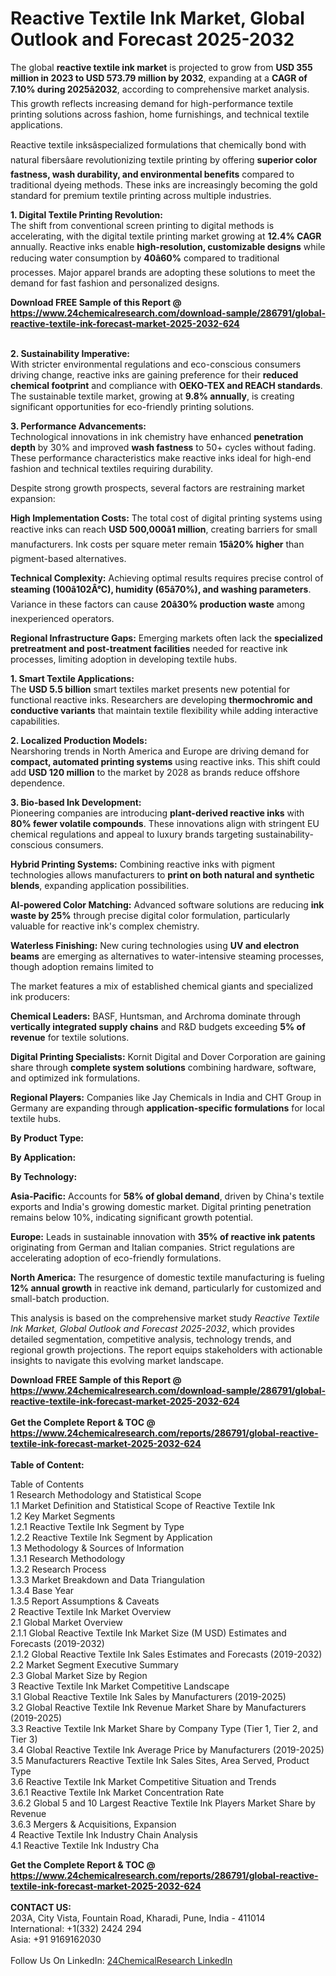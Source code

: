 <h1>Reactive Textile Ink Market, Global Outlook and Forecast 2025-2032</h1><p>The global <strong>reactive textile ink market</strong> is projected to grow from <strong>USD 355 million in 2023 to USD 573.79 million by 2032</strong>, expanding at a <strong>CAGR of 7.10% during 2025â2032</strong>, according to comprehensive market analysis. This growth reflects increasing demand for high-performance textile printing solutions across fashion, home furnishings, and technical textile applications.</p><p>Reactive textile inksâspecialized formulations that chemically bond with natural fibersâare revolutionizing textile printing by offering <strong>superior color fastness, wash durability, and environmental benefits</strong> compared to traditional dyeing methods. These inks are increasingly becoming the gold standard for premium textile printing across multiple industries.</p><p><strong>1. Digital Textile Printing Revolution:</strong><br>
The shift from conventional screen printing to digital methods is accelerating, with the digital textile printing market growing at <strong>12.4% CAGR</strong> annually. Reactive inks enable <strong>high-resolution, customizable designs</strong> while reducing water consumption by <strong>40â60%</strong> compared to traditional processes. Major apparel brands are adopting these solutions to meet the demand for fast fashion and personalized designs.</p><div><b>Download FREE Sample of this Report @ 
            <a href="https://www.24chemicalresearch.com/download-sample/286791/global-reactive-textile-ink-forecast-market-2025-2032-624">
            https://www.24chemicalresearch.com/download-sample/286791/global-reactive-textile-ink-forecast-market-2025-2032-624</a></b></div><br><p><strong>2. Sustainability Imperative:</strong><br>
With stricter environmental regulations and eco-conscious consumers driving change, reactive inks are gaining preference for their <strong>reduced chemical footprint</strong> and compliance with <strong>OEKO-TEX and REACH standards</strong>. The sustainable textile market, growing at <strong>9.8% annually</strong>, is creating significant opportunities for eco-friendly printing solutions.</p><p><strong>3. Performance Advancements:</strong><br>
Technological innovations in ink chemistry have enhanced <strong>penetration depth</strong> by 30% and improved <strong>wash fastness</strong> to 50+ cycles without fading. These performance characteristics make reactive inks ideal for high-end fashion and technical textiles requiring durability.</p><p>Despite strong growth prospects, several factors are restraining market expansion:</p><p><strong>High Implementation Costs:</strong> The total cost of digital printing systems using reactive inks can reach <strong>USD 500,000â1 million</strong>, creating barriers for small manufacturers. Ink costs per square meter remain <strong>15â20% higher</strong> than pigment-based alternatives.</p><p><strong>Technical Complexity:</strong> Achieving optimal results requires precise control of <strong>steaming (100â102Â°C), humidity (65â70%), and washing parameters</strong>. Variance in these factors can cause <strong>20â30% production waste</strong> among inexperienced operators.</p><p><strong>Regional Infrastructure Gaps:</strong> Emerging markets often lack the <strong>specialized pretreatment and post-treatment facilities</strong> needed for reactive ink processes, limiting adoption in developing textile hubs.</p><p><strong>1. Smart Textile Applications:</strong><br>
The <strong>USD 5.5 billion</strong> smart textiles market presents new potential for functional reactive inks. Researchers are developing <strong>thermochromic and conductive variants</strong> that maintain textile flexibility while adding interactive capabilities.</p><p><strong>2. Localized Production Models:</strong><br>
Nearshoring trends in North America and Europe are driving demand for <strong>compact, automated printing systems</strong> using reactive inks. This shift could add <strong>USD 120 million</strong> to the market by 2028 as brands reduce offshore dependence.</p><p><strong>3. Bio-based Ink Development:</strong><br>
Pioneering companies are introducing <strong>plant-derived reactive inks</strong> with <strong>80% fewer volatile compounds</strong>. These innovations align with stringent EU chemical regulations and appeal to luxury brands targeting sustainability-conscious consumers.</p><p><strong>Hybrid Printing Systems:</strong> Combining reactive inks with pigment technologies allows manufacturers to <strong>print on both natural and synthetic blends</strong>, expanding application possibilities.</p><p><strong>AI-powered Color Matching:</strong> Advanced software solutions are reducing <strong>ink waste by 25%</strong> through precise digital color formulation, particularly valuable for reactive ink's complex chemistry.</p><p><strong>Waterless Finishing:</strong> New curing technologies using <strong>UV and electron beams</strong> are emerging as alternatives to water-intensive steaming processes, though adoption remains limited to 
	</p><p>The market features a mix of established chemical giants and specialized ink producers:</p><p><strong>Chemical Leaders:</strong> BASF, Huntsman, and Archroma dominate through <strong>vertically integrated supply chains</strong> and R&amp;D budgets exceeding <strong>5% of revenue</strong> for textile solutions.</p><p><strong>Digital Printing Specialists:</strong> Kornit Digital and Dover Corporation are gaining share through <strong>complete system solutions</strong> combining hardware, software, and optimized ink formulations.</p><p><strong>Regional Players:</strong> Companies like Jay Chemicals in India and CHT Group in Germany are expanding through <strong>application-specific formulations</strong> for local textile hubs.</p><p><strong>By Product Type:</strong></p><p><strong>By Application:</strong></p><p><strong>By Technology:</strong></p><p><strong>Asia-Pacific:</strong> Accounts for <strong>58% of global demand</strong>, driven by China's textile exports and India's growing domestic market. Digital printing penetration remains below 10%, indicating significant growth potential.</p><p><strong>Europe:</strong> Leads in sustainable innovation with <strong>35% of reactive ink patents</strong> originating from German and Italian companies. Strict regulations are accelerating adoption of eco-friendly formulations.</p><p><strong>North America:</strong> The resurgence of domestic textile manufacturing is fueling <strong>12% annual growth</strong> in reactive ink demand, particularly for customized and small-batch production.</p><p>This analysis is based on the comprehensive market study <em>Reactive Textile Ink Market, Global Outlook and Forecast 2025-2032</em>, which provides detailed segmentation, competitive analysis, technology trends, and regional growth projections. The report equips stakeholders with actionable insights to navigate this evolving market landscape.</p><div><b>Download FREE Sample of this Report @ 
            <a href="https://www.24chemicalresearch.com/download-sample/286791/global-reactive-textile-ink-forecast-market-2025-2032-624">
            https://www.24chemicalresearch.com/download-sample/286791/global-reactive-textile-ink-forecast-market-2025-2032-624</a></b></div><br><div><b>Get the Complete Report & TOC @ 
            <a href="https://www.24chemicalresearch.com/reports/286791/global-reactive-textile-ink-forecast-market-2025-2032-624">
            https://www.24chemicalresearch.com/reports/286791/global-reactive-textile-ink-forecast-market-2025-2032-624</a></b></div><br>
            <b>Table of Content:</b><p>Table of Contents<br />
1 Research Methodology and Statistical Scope<br />
1.1 Market Definition and Statistical Scope of Reactive Textile Ink<br />
1.2 Key Market Segments<br />
1.2.1 Reactive Textile Ink Segment by Type<br />
1.2.2 Reactive Textile Ink Segment by Application<br />
1.3 Methodology & Sources of Information<br />
1.3.1 Research Methodology<br />
1.3.2 Research Process<br />
1.3.3 Market Breakdown and Data Triangulation<br />
1.3.4 Base Year<br />
1.3.5 Report Assumptions & Caveats<br />
2 Reactive Textile Ink Market Overview<br />
2.1 Global Market Overview<br />
2.1.1 Global Reactive Textile Ink Market Size (M USD) Estimates and Forecasts (2019-2032)<br />
2.1.2 Global Reactive Textile Ink Sales Estimates and Forecasts (2019-2032)<br />
2.2 Market Segment Executive Summary<br />
2.3 Global Market Size by Region<br />
3 Reactive Textile Ink Market Competitive Landscape<br />
3.1 Global Reactive Textile Ink Sales by Manufacturers (2019-2025)<br />
3.2 Global Reactive Textile Ink Revenue Market Share by Manufacturers (2019-2025)<br />
3.3 Reactive Textile Ink Market Share by Company Type (Tier 1, Tier 2, and Tier 3)<br />
3.4 Global Reactive Textile Ink Average Price by Manufacturers (2019-2025)<br />
3.5 Manufacturers Reactive Textile Ink Sales Sites, Area Served, Product Type<br />
3.6 Reactive Textile Ink Market Competitive Situation and Trends<br />
3.6.1 Reactive Textile Ink Market Concentration Rate<br />
3.6.2 Global 5 and 10 Largest Reactive Textile Ink Players Market Share by Revenue<br />
3.6.3 Mergers & Acquisitions, Expansion<br />
4 Reactive Textile Ink Industry Chain Analysis<br />
4.1 Reactive Textile Ink Industry Cha</p><div><b>Get the Complete Report & TOC @ 
            <a href="https://www.24chemicalresearch.com/reports/286791/global-reactive-textile-ink-forecast-market-2025-2032-624">
            https://www.24chemicalresearch.com/reports/286791/global-reactive-textile-ink-forecast-market-2025-2032-624</a></b></div><br><b>CONTACT US:</b><br>
            203A, City Vista, Fountain Road, Kharadi, Pune, India - 411014<br>
            International: +1(332) 2424 294<br>
            Asia: +91 9169162030 <br><br>
            Follow Us On LinkedIn: <a href="https://www.linkedin.com/company/24chemicalresearch/">24ChemicalResearch LinkedIn</a>